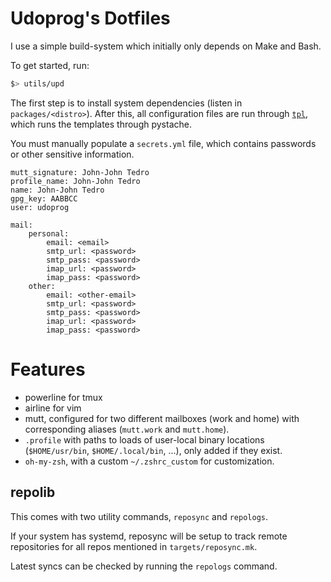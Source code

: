 # Udoprog's Dotfiles

I use a simple build-system which initially only depends on Make and Bash.

To get started, run:

```bash
$> utils/upd
```

The first step is to install system dependencies (listen in `packages/<distro>`).
After this, all configuration files are run through [`tpl`](/bin/tpl), which runs the
templates through pystache.

You must manually populate a `secrets.yml` file, which contains passwords or other sensitive
information.

```
mutt_signature: John-John Tedro
profile_name: John-John Tedro
name: John-John Tedro
gpg_key: AABBCC
user: udoprog

mail:
    personal:
        email: <email>
        smtp_url: <password>
        smtp_pass: <password>
        imap_url: <password>
        imap_pass: <password>
    other:
        email: <other-email>
        smtp_url: <password>
        smtp_pass: <password>
        imap_url: <password>
        imap_pass: <password>
```

# Features

* powerline for tmux
* airline for vim
* mutt, configured for two different mailboxes (work and home) with corresponding aliases
  (`mutt.work` and `mutt.home`).
* `.profile` with paths to loads of user-local binary locations (`$HOME/usr/bin`,
  `$HOME/.local/bin`, ...), only added if they exist.
* `oh-my-zsh`, with a custom `~/.zshrc_custom` for customization.

## repolib

This comes with two utility commands, `reposync` and `repologs`.

If your system has systemd, reposync will be setup to track remote repositories for all repos
mentioned in `targets/reposync.mk`.

Latest syncs can be checked by running the `repologs` command.
